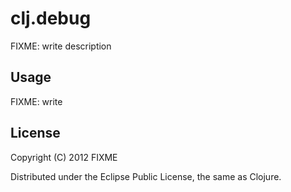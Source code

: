 # clj.debug

FIXME: write description

## Usage

FIXME: write

## License

Copyright (C) 2012 FIXME

Distributed under the Eclipse Public License, the same as Clojure.

